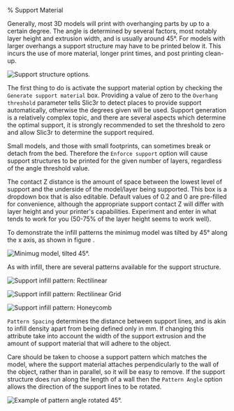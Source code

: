 % Support Material

Generally, most 3D models will print with overhanging parts by up to a
certain degree. The angle is determined by several factors, most notably
layer height and extrusion width, and is usually around 45°. For models
with larger overhangs a support structure may have to be printed below
it. This incurs the use of more material, longer print times, and post
printing clean-up.

 ![Support structure
options.](images/support/advanced_support.png "fig:")


The first thing to do is activate the support material option by
checking the `Generate support material` box. Providing a value of zero
to the `Overhang threshold` parameter tells Slic3r to detect places to
provide support automatically, otherwise the degrees given will be used.
Support generation is a relatively complex topic, and there are several
aspects which determine the optimal support, it is strongly recommended
to set the threshold to zero and allow Slic3r to determine the support
required.

Small models, and those with small footprints, can sometimes break or
detach from the bed. Therefore the `Enforce support` option will cause
support structures to be printed for the given number of layers,
regardless of the angle threshold value.


The contact Z distance is the amount of space between the lowest level 
of support and the underside of the model/layer being supported. This
box is a dropdown box that is also editable. Default values of 0.2
and 0 are pre-filled for convenience, although the appropriate support 
contact Z will differ with layer height and your printer's capabilities.
Experiment and enter in what tends to work for you (50-75% of the layer
height seems to work well).

To demonstrate the infill patterns the minimug model was tilted by 45°
along the x axis, as shown in figure .

 ![Minimug model, tilted
45°.](images/support/support_minimug_45deg.png "fig:")


As with infill, there are several patterns available for the support
structure.

 ![Support infill pattern:
Rectilinear](images/support/support_pattern_rectlinear.png "fig:")


 ![Support infill pattern: Rectilinear
Grid](images/support/support_pattern_rectlinear_grid.png "fig:")


 ![Support infill pattern:
Honeycomb](images/support/support_pattern_honeycomb.png "fig:")


`Pattern Spacing` determines the distance between support lines, and is
akin to infill density apart from being defined only in mm. If changing
this attribute take into account the width of the support extrusion and
the amount of support material that will adhere to the object.

Care should be taken to choose a support pattern which matches the
model, where the support material attaches perpendicularly to the wall
of the object, rather than in parallel, so it will be easy to remove. If
the support structure does run along the length of a wall then the
`Pattern Angle` option allows the direction of the support lines to be
rotated.

 ![Example of pattern angle rotated
45°.](images/support/support_pattern_rectlinear_rotated.png "fig:")

